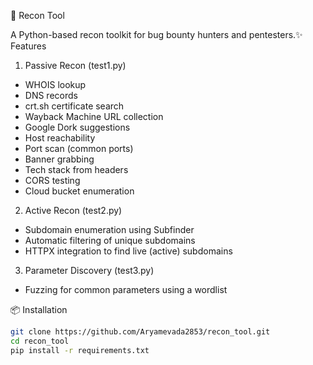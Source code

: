 🔎 Recon Tool

A Python-based recon toolkit for bug bounty hunters and pentesters.✨ Features

1. Passive Recon (test1.py)
- WHOIS lookup
- DNS records
- crt.sh certificate search
- Wayback Machine URL collection
- Google Dork suggestions
- Host reachability
- Port scan (common ports)
- Banner grabbing
- Tech stack from headers
- CORS testing
- Cloud bucket enumeration

2. Active Recon (test2.py)
- Subdomain enumeration using Subfinder
- Automatic filtering of unique subdomains
- HTTPX integration to find live (active) subdomains

3. Parameter Discovery (test3.py)
- Fuzzing for common parameters using a wordlist

📦 Installation

```bash
git clone https://github.com/Aryamevada2853/recon_tool.git
cd recon_tool
pip install -r requirements.txt
